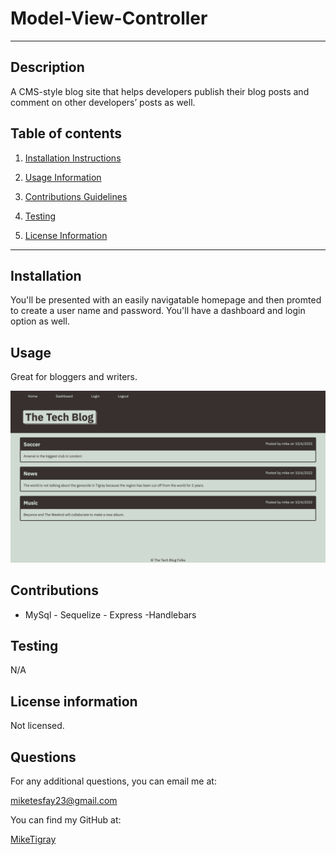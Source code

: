 # Model-View-Controller

---

## Description

A CMS-style blog site that helps developers publish their blog posts and comment on other developers’ posts as well.

## Table of contents

1. [Installation Instructions](#installation)

2. [Usage Information](#usage)

3. [Contributions Guidelines](#contributions)

4. [Testing](#testing)

5. [License Information](#license)

---

## <a id="installation">Installation </a>

You'll be presented with an easily navigatable homepage and then promted to create a user name and password. You'll have a dashboard and login option as well.

## <a id="usage"> Usage </a>

Great for bloggers and writers.

![Screenshot of live page](./assets/images/Screen%20Shot%202022-10-06%20at%209.13.28%20PM.png)

## <a id="contributions"> Contributions </a>

- MySql - Sequelize - Express -Handlebars

## <a id="testing">Testing</a>

N/A

## <a id="license">License information</a>

Not licensed.

## <a id= "questions"> Questions </a>

For any additional questions, you can email me at:

[miketesfay23@gmail.com](https://miketesfay23@gmail.com)

You can find my GitHub at:

[MikeTigray](https://MikeTigray@github.com)
